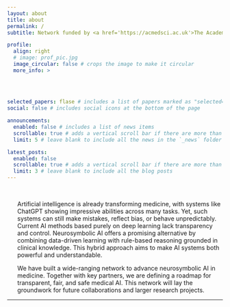 ```yaml
---
layout: about
title: about
permalink: /
subtitle: Network funded by <a href='https://acmedsci.ac.uk'>The Academy of Medical Sciences</a>.

profile:
  align: right
  # image: prof_pic.jpg
  image_circular: false # crops the image to make it circular
  more_info: >
  
    
    

selected_papers: flase # includes a list of papers marked as "selected={true}"
social: false # includes social icons at the bottom of the page

announcements:
  enabled: false # includes a list of news items
  scrollable: true # adds a vertical scroll bar if there are more than 3 news items
  limit: 5 # leave blank to include all the news in the `_news` folder

latest_posts:
  enabled: false
  scrollable: true # adds a vertical scroll bar if there are more than 3 new posts items
  limit: 3 # leave blank to include all the blog posts
---
```



<ul> <br /> 
  <p>
Artificial intelligence is already transforming medicine, with systems like ChatGPT showing impressive abilities across many tasks. Yet, such systems can still make mistakes, reflect bias, or behave unpredictably. Current AI methods based purely on deep learning lack transparency and control. Neurosymbolic AI offers a promising alternative by combining data-driven learning with rule-based reasoning grounded in clinical knowledge. This hybrid approach aims to make AI systems both powerful and understandable. 
  </p>

  <p>
We have built a wide-ranging network to advance neurosymbolic AI in medicine. Together with key partners, we are defining a roadmap for transparent, fair, and safe medical AI. This network will lay the groundwork for future collaborations and larger research projects.
  </p>

</ul>

---



